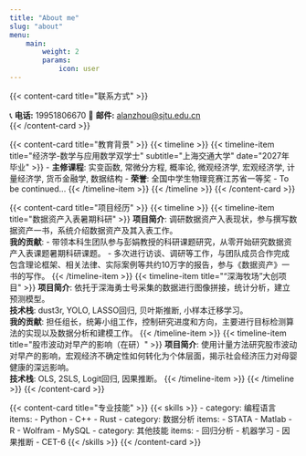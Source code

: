 ```yaml
---
title: "About me"
slug: "about"
menu:
    main:
        weight: 2
        params: 
            icon: user
---
```


{{< content-card title="联系方式" >}}
    <div class="contact-info">
        <span>📞 <strong>电话:</strong> 19951806670</span>
        <span>📧 <strong>邮件:</strong> <a href="mailto:alanzhou@sjtu.edu.cn">alanzhou@sjtu.edu.cn</a></span>
    </div>
{{< /content-card >}}

{{< content-card title="教育背景" >}}
    {{< timeline >}}
        {{< timeline-item title="经济学-数学与应用数学双学士" subtitle="上海交通大学" date="2027年 毕业" >}}
            - **主修课程**: 实变函数, 常微分方程, 概率论, 微观经济学, 宏观经济学, 计量经济学, 货币金融学, 数据结构
            - **荣誉**: 全国中学生物理竞赛江苏省一等奖
            - To be continued...
        {{< /timeline-item >}}
    {{< /timeline >}}
{{< /content-card >}}

{{< content-card title="项目经历" >}}
    {{< timeline >}}
        {{< timeline-item title="数据资产入表暑期科研" >}}
            **项目简介**: 调研数据资产入表现状，参与撰写数据资产一书，系统介绍数据资产及其入表工作。<br>
            **我的贡献**:
            - 带领本科生团队参与彭娟教授的科研课题研究，从零开始研究数据资产入表课题暑期科研课题。
            - 多次进行访谈、调研等工作，与团队成员合作完成包含理论框架、相关法律、实际案例等共约10万字的报告，参与《数据资产》一书的写作。
        {{< /timeline-item >}}
        {{< timeline-item title="“深海牧场”大创项目" >}}
            **项目简介**: 依托于深海勇士号采集的数据进行图像拼接，统计分析，建立预测模型。<br>
            **技术栈**: dust3r, YOLO, LASSO回归, 贝叶斯推断, 小样本迁移学习。<br>
            **我的贡献**: 担任组长，统筹小组工作，控制研究进度和方向，主要进行目标检测算法的实现以及数据分析和建模工作。
        {{< /timeline-item >}}
        {{< timeline-item title="股市波动对早产的影响（在研）" >}}
            **项目简介**: 使用计量方法研究股市波动对早产的影响，宏观经济不确定性如何转化为个体层面，揭示社会经济压力对母婴健康的深远影响。<br>
            **技术栈**: OLS, 2SLS, Logit回归, 因果推断。
        {{< /timeline-item >}}
    {{< /timeline >}}
{{< /content-card >}}

{{< content-card title="专业技能" >}}
    {{< skills >}}
    - category: 编程语言
      items:
        - Python
        - C++
        - Rust
    - category: 数据分析
      items:
        - STATA
        - Matlab
        - R
        - Wolfram
        - MySQL
    - category: 其他技能
      items:
        - 回归分析
        - 机器学习
        - 因果推断
        - CET-6
    {{< /skills >}}
{{< /content-card >}}
